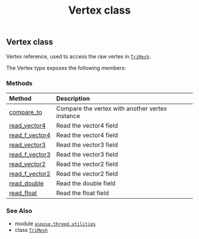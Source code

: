 ﻿---
title: Vertex class
second_title: Aspose.3D for Python via .NET API References
description: 
type: docs
weight: 230
url: /aspose.threed.utilities/vertex/
is_root: false
---

## Vertex class

Vertex reference, used to access the raw vertex in [`TriMesh`](/3d/python-net/aspose.threed.entities/trimesh).



The Vertex type exposes the following members:

### Methods
| Method | Description |
| :- | :- |
| [compare_to](/3d/python-net/aspose.threed.utilities/vertex/compare_to/#aspose.threed.utilities.Vertex) | Compare the vertex with another vertex instance |
| [read_vector4](/3d/python-net/aspose.threed.utilities/vertex/read_vector4/#aspose.threed.utilities.VertexField) | Read the vector4 field |
| [read_f_vector4](/3d/python-net/aspose.threed.utilities/vertex/read_f_vector4/#aspose.threed.utilities.VertexField) | Read the vector4 field |
| [read_vector3](/3d/python-net/aspose.threed.utilities/vertex/read_vector3/#aspose.threed.utilities.VertexField) | Read the vector3 field |
| [read_f_vector3](/3d/python-net/aspose.threed.utilities/vertex/read_f_vector3/#aspose.threed.utilities.VertexField) | Read the vector3 field |
| [read_vector2](/3d/python-net/aspose.threed.utilities/vertex/read_vector2/#aspose.threed.utilities.VertexField) | Read the vector2 field |
| [read_f_vector2](/3d/python-net/aspose.threed.utilities/vertex/read_f_vector2/#aspose.threed.utilities.VertexField) | Read the vector2 field |
| [read_double](/3d/python-net/aspose.threed.utilities/vertex/read_double/#aspose.threed.utilities.VertexField) | Read the double field |
| [read_float](/3d/python-net/aspose.threed.utilities/vertex/read_float/#aspose.threed.utilities.VertexField) | Read the float field |



### See Also
* module [`aspose.threed.utilities`](..)
* class [`TriMesh`](/3d/python-net/aspose.threed.entities/trimesh)
